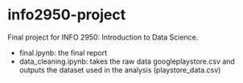 # info2950-project
Final project for INFO 2950: Introduction to Data Science.
- final.ipynb: the final report
- data_cleaning.ipynb: takes the raw data googleplaystore.csv and outputs the dataset used in the analysis (playstore_data.csv)
